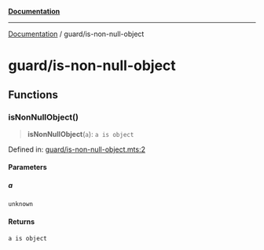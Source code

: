 [**Documentation**](../README.md)

---

[Documentation](../README.md) / guard/is-non-null-object

# guard/is-non-null-object

## Functions

### isNonNullObject()

> **isNonNullObject**(`a`): `a is object`

Defined in: [guard/is-non-null-object.mts:2](https://github.com/noshiro-pf/ts-verified/blob/main/src/guard/is-non-null-object.mts#L2)

#### Parameters

##### a

`unknown`

#### Returns

`a is object`
